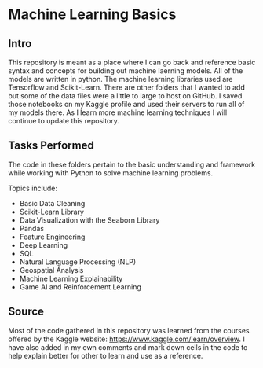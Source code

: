 # Machine Learning Basics

## Intro

This repository is meant as a place where I can go back and reference basic syntax and concepts for building out machine laerning models.
All of the models are written in python. The machine learning libraries used are Tensorflow and Scikit-Learn. There are other folders 
that I wanted to add but some of the data files were a little to large to host on GitHub. I saved those notebooks on my Kaggle profile and 
used their servers to run all of my models there. As I learn more machine learning techniques I will continue to update this repository.

## Tasks Performed

The code in these folders pertain to the basic understanding and framework while working with Python to solve machine learning problems. 

Topics include:
  * Basic Data Cleaning
  * Scikit-Learn Library
  * Data Visualization with the Seaborn Library
  * Pandas
  * Feature Engineering
  * Deep Learning
  * SQL
  * Natural Language Processing (NLP)
  * Geospatial Analysis
  * Machine Learning Explainability
  * Game AI and Reinforcement Learning

## Source

Most of the code gathered in this repository was learned from the courses offered by the Kaggle website: https://www.kaggle.com/learn/overview. I have also added in my own comments and mark down cells in the code to help explain better for other to learn and use as a reference.
